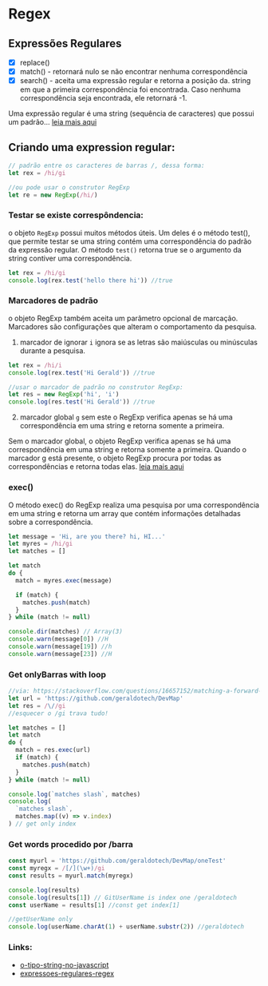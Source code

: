 # Regex

## Expressões Regulares

- [x] replace()
- [x] match() - retornará nulo se não encontrar nenhuma correspondência
- [x] search() - aceita uma expressão regular e retorna a posição da. string em que a primeira correspondência foi encontrada. Caso nenhuma correspondência seja encontrada, ele retornará -1.

Uma expressão regular é uma string (sequência de caracteres) que possui um padrão... [leia mais aqui](https://ricardo-reis.medium.com/express%C3%B5es-regulares-javascript-295da6deaee7)

## Criando uma expression regular:

```js
// padrão entre os caracteres de barras /, dessa forma:
let rex = /hi/gi

//ou pode usar o construtor RegExp
let re = new RegExp(/hi/)
```

### Testar se existe correspôndencia:

o objeto `RegExp` possui muitos métodos úteis. Um deles é o método test(), que permite testar se uma string contém uma correspondência do padrão da expressão regular.
O método `test()` retorna true se o argumento da string contiver uma correspondência.

```js
let rex = /hi/gi
console.log(rex.test('hello there hi')) //true
```

### Marcadores de padrão

o objeto RegExp também aceita um parâmetro opcional de marcação. Marcadores são configurações que alteram o comportamento da pesquisa.

1. marcador de ignorar `i` ignora se as letras são maiúsculas ou minúsculas durante a pesquisa.

```js
let rex = /hi/i
console.log(rex.test('Hi Gerald')) //true

//usar o marcador de padrão no construtor RegExp:
let res = new RegExp('hi', 'i')
console.log(res.test('Hi Gerald')) //true
```

2. marcador global `g` sem este o RegExp verifica apenas se há uma correspondência em uma string e retorna somente a primeira.

Sem o marcador global, o objeto RegExp verifica apenas se há uma correspondência em uma string e retorna somente a primeira.
Quando o marcador g está presente, o objeto RegExp procura por todas as correspondências e retorna todas elas. [leia mais aqui](https://ricardo-reis.medium.com/express%C3%B5es-regulares-javascript-295da6deaee7)

### exec()

O método exec() do RegExp realiza uma pesquisa por uma correspondência em uma string e retorna um array que contém informações detalhadas sobre a correspondência.

```js
let message = 'Hi, are you there? hi, HI...'
let myres = /hi/gi
let matches = []

let match
do {
  match = myres.exec(message)

  if (match) {
    matches.push(match)
  }
} while (match != null)

console.dir(matches) // Array(3)
console.warn(message[0]) //H
console.warn(message[19]) //h
console.warn(message[23]) //H
```

### Get onlyBarras with loop

```js
//via: https://stackoverflow.com/questions/16657152/matching-a-forward-slash-with-a-regex
let url = 'https://github.com/geraldotech/DevMap'
let res = /\//gi
//esquecer o /gi trava tudo!

let matches = []
let match
do {
  match = res.exec(url)
  if (match) {
    matches.push(match)
  }
} while (match != null)

console.log(`matches slash`, matches)
console.log(
  `matches slash`,
  matches.map((v) => v.index)
) // get only index
```

### Get words procedido por /barra

```js
const myurl = 'https://github.com/geraldotech/DevMap/oneTest'
const myregx = /[/](\w+)/gi
const results = myurl.match(myregx)

console.log(results)
console.log(results[1]) // GitUserName is index one /geraldotech
const userName = results[1] //const get index[1]

//getUserName only
console.log(userName.charAt(1) + userName.substr(2)) //geraldotech
```

### Links:

- [o-tipo-string-no-javascript](https://ricardo-reis.medium.com/o-tipo-string-no-javascript-e3fb621856d1)
- [expressoes-regulares-regex](https://ricardo-reis.medium.com/express%C3%B5es-regulares-regex-58052f54a875)

